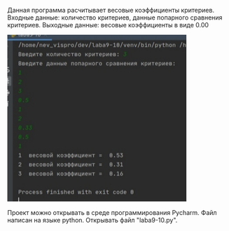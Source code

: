 Данная программа расчитывает весовые коэффициенты критериев. 
Входные данные: количество критериев, данные попарного сравнения критериев. 
Выходные данные: весовые коэффициенты в виде 0.00


![alt text](1.jpg "Расчет весовых коэфф")


Проект можно открывать в среде программирования Pycharm. Файл написан на языке python. Открывать файл "laba9-10.py". 
